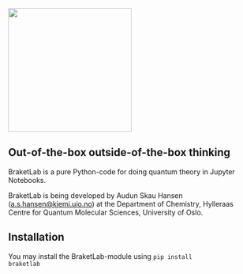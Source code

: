 <img src="https://raw.githubusercontent.com/audunsh/braketlab/master/graphics/braketlab_logo.png" width = 250px>

## Out-of-the-box outside-of-the-box thinking

BraketLab is a pure Python-code for doing quantum theory in Jupyter Notebooks.

BraketLab is being developed by Audun Skau Hansen (a.s.hansen@kjemi.uio.no) at the Department of Chemistry, Hylleraas Centre for Quantum Molecular Sciences, University of Oslo.

## Installation

You may install the BraketLab-module using <code>pip install braketlab</code>
